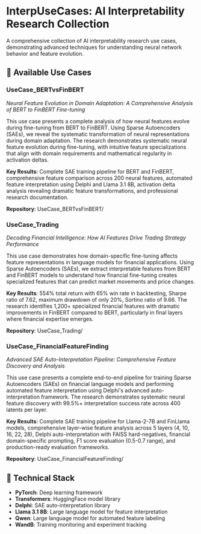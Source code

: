 # InterpUseCases: AI Interpretability Research Collection

A comprehensive collection of AI interpretability research use cases, demonstrating advanced techniques for understanding neural network behavior and feature evolution.

## 📁 **Available Use Cases**

### **UseCase_BERTvsFinBERT**

_Neural Feature Evolution in Domain Adaptation: A Comprehensive Analysis of BERT to FinBERT Fine-tuning_

This use case presents a complete analysis of how neural features evolve during fine-tuning from BERT to FinBERT. Using Sparse Autoencoders (SAEs), we reveal the systematic transformation of neural representations during domain adaptation. The research demonstrates systematic neural feature evolution during fine-tuning, with intuitive feature specializations that align with domain requirements and mathematical regularity in activation deltas.

**Key Results**: Complete SAE training pipeline for BERT and FinBERT, comprehensive feature comparison across 200 neural features, automated feature interpretation using Delphi and Llama 3.1 8B, activation delta analysis revealing dramatic feature transformations, and professional research documentation.

**Repository**: UseCase_BERTvsFinBERT/

### **UseCase_Trading**

_Decoding Financial Intelligence: How AI Features Drive Trading Strategy Performance_

This use case demonstrates how domain-specific fine-tuning affects feature representations in language models for financial applications. Using Sparse Autoencoders (SAEs), we extract interpretable features from BERT and FinBERT models to understand how financial fine-tuning creates specialized features that can predict market movements and price changes.

**Key Results**: 554% total return with 65% win rate in backtesting, Sharpe ratio of 7.62, maximum drawdown of only 20%, Sortino ratio of 9.66. The research identifies 1,200+ specialized financial features with dramatic improvements in FinBERT compared to BERT, particularly in final layers where financial expertise emerges.

**Repository**: UseCase_Trading/

### **UseCase_FinancialFeatureFinding**

_Advanced SAE Auto-Interpretation Pipeline: Comprehensive Feature Discovery and Analysis_

This use case presents a complete end-to-end pipeline for training Sparse Autoencoders (SAEs) on financial language models and performing automated feature interpretation using Delphi's advanced auto-interpretation framework. The research demonstrates systematic neural feature discovery with 99.5%+ interpretation success rate across 400 latents per layer.

**Key Results**: Complete SAE training pipeline for Llama-2-7B and FinLlama models, comprehensive layer-wise feature analysis across 5 layers (4, 10, 16, 22, 28), Delphi auto-interpretation with FAISS hard-negatives, financial domain-specific prompting, F1 score evaluation (0.5-0.7 range), and production-ready evaluation frameworks.

**Repository**: UseCase_FinancialFeatureFinding/

## 🔧 **Technical Stack**

* **PyTorch**: Deep learning framework
* **Transformers**: HuggingFace model library
* **Delphi**: SAE auto-interpretation library
* **Llama 3.1 8B**: Large language model for feature interpretation
* **Qwen**: Large language model for automated feature labeling
* **WandB**: Training monitoring and experiment tracking
